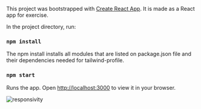 This project was bootstrapped with [Create React App](https://github.com/facebook/create-react-app).
It is made as a React app for exercise.

In the project directory, run:

### `npm install`
The npm install installs all modules that are listed on package.json file and their dependencies needed for tailwind-profile.

### `npm start`

Runs the app. Open [http://localhost:3000](http://localhost:3000) to view it in your browser.






![responsivity](https://github.com/0wit/kmi-wete/assets/61089322/e46bec98-4343-4bbc-9e1f-cb92c6cfcab2)

